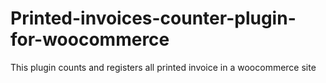 # Printed-invoices-counter-plugin-for-woocommerce
This plugin counts and registers all printed invoice in a woocommerce site
